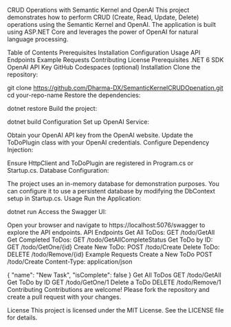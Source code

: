 CRUD Operations with Semantic Kernel and OpenAI
This project demonstrates how to perform CRUD (Create, Read, Update, Delete) operations using the Semantic Kernel and OpenAI. The application is built using ASP.NET Core and leverages the power of OpenAI for natural language processing.

Table of Contents
Prerequisites
Installation
Configuration
Usage
API Endpoints
Example Requests
Contributing
License
Prerequisites
.NET 6 SDK
OpenAI API Key
GitHub Codespaces (optional)
Installation
Clone the repository:

git clone https://github.com/Dharma-DX/SemanticKernelCRUDOpenation.git
cd your-repo-name
Restore the dependencies:

dotnet restore
Build the project:

dotnet build
Configuration
Set up OpenAI Service:

Obtain your OpenAI API key from the OpenAI website.
Update the ToDoPlugin class with your OpenAI credentials.
Configure Dependency Injection:

Ensure HttpClient and ToDoPlugin are registered in Program.cs or Startup.cs.
Database Configuration:

The project uses an in-memory database for demonstration purposes. You can configure it to use a persistent database by modifying the DbContext setup in Startup.cs.
Usage
Run the Application:

dotnet run
Access the Swagger UI:

Open your browser and navigate to https://localhost:5076/swagger to explore the API endpoints.
API Endpoints
Get All ToDos: GET /todo/GetAll
Get Completed ToDos: GET /todo/GetAllCompleteStatus
Get ToDo by ID: GET /todo/GetOne/{id}
Create New ToDo: POST /todo/Create
Delete ToDo: DELETE /todo/Remove/{id}
Example Requests
Create a New ToDo
POST /todo/Create
Content-Type: application/json

{
  "name": "New Task",
  "isComplete": false
}
Get All ToDos
GET /todo/GetAll
Get ToDo by ID
GET /todo/GetOne/1
Delete a ToDo
DELETE /todo/Remove/1
Contributing
Contributions are welcome! Please fork the repository and create a pull request with your changes.

License
This project is licensed under the MIT License. See the LICENSE file for details.
